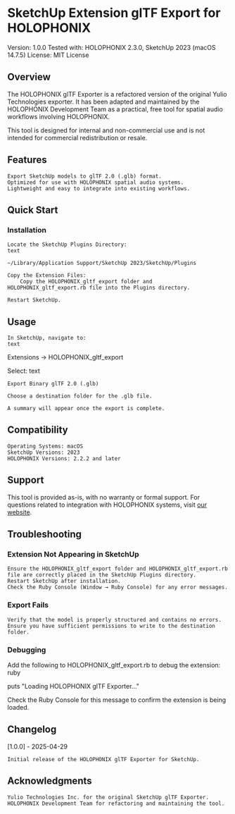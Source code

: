 # SketchUp Extension glTF Export for HOLOPHONIX

Version: 1.0.0
Tested with: HOLOPHONIX 2.3.0, SketchUp 2023 (macOS 14.7.5)
License: MIT License

## Overview

The HOLOPHONIX glTF Exporter is a refactored version of the original Yulio Technologies exporter. It has been adapted and maintained by the HOLOPHONIX Development Team as a practical, free tool for spatial audio workflows involving HOLOPHONIX.

This tool is designed for internal and non-commercial use and is not intended for commercial redistribution or resale.

## Features

    Export SketchUp models to glTF 2.0 (.glb) format.
    Optimized for use with HOLOPHONIX spatial audio systems.
    Lightweight and easy to integrate into existing workflows.

## Quick Start

### Installation

    Locate the SketchUp Plugins Directory:
    text

    ~/Library/Application Support/SketchUp 2023/SketchUp/Plugins

    Copy the Extension Files:
        Copy the HOLOPHONIX_gltf_export folder and HOLOPHONIX_gltf_export.rb file into the Plugins directory.

    Restart SketchUp.

## Usage

    In SketchUp, navigate to:
    text

Extensions → HOLOPHONIX_gltf_export

Select:
text

    Export Binary glTF 2.0 (.glb)

    Choose a destination folder for the .glb file.

    A summary will appear once the export is complete.

## Compatibility

    Operating Systems: macOS
    SketchUp Versions: 2023
    HOLOPHONIX Versions: 2.2.2 and later

## Support

This tool is provided as-is, with no warranty or formal support. For questions related to integration with HOLOPHONIX systems, visit [our website](www.holophonix.xyz).

## Troubleshooting

### Extension Not Appearing in SketchUp

    Ensure the HOLOPHONIX_gltf_export folder and HOLOPHONIX_gltf_export.rb file are correctly placed in the SketchUp Plugins directory.
    Restart SketchUp after installation.
    Check the Ruby Console (Window → Ruby Console) for any error messages.

### Export Fails

    Verify that the model is properly structured and contains no errors.
    Ensure you have sufficient permissions to write to the destination folder.

### Debugging

Add the following to HOLOPHONIX_gltf_export.rb to debug the extension:
ruby

puts "Loading HOLOPHONIX glTF Exporter..."

Check the Ruby Console for this message to confirm the extension is being loaded.

## Changelog

[1.0.0] - 2025-04-29

    Initial release of the HOLOPHONIX glTF Exporter for SketchUp.

## Acknowledgments

    Yulio Technologies Inc. for the original SketchUp glTF Exporter.
    HOLOPHONIX Development Team for refactoring and maintaining the tool.
